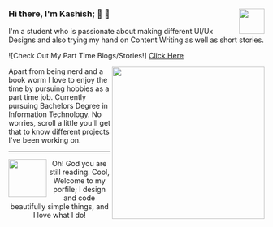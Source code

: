 ### Hi there, I'm Kashish;  👋 <img align="right" src="https://media.giphy.com/media/LmNwrBhejkK9EFP504/giphy.gif" width="50" height="50" />🚀
  
<p>I'm a student who is passionate about making different UI/Ux Designs and also trying my hand on Content Writing as well as short stories.</p>
![Check Out My Part Time Blogs/Stories!]
<a href="https://twentiesunscripted020.wordpress.com">Click  Here</a>
<p align="center">
  <img align="right" src="https://media.giphy.com/media/l1NyE3cBBI3KS0r5Td/giphy.gif" width="300" height="300" />
</p>
Apart from being nerd and a book worm I love to enjoy the time by pursuing hobbies as a part time job. Currently pursuing Bachelors Degree in Information Technology.
No worries, scroll a little you'll get that to know different projects I've been working on.
<p></p>
<p></p>
<p></p>
<hr>
<p align="center">
 <img align="left" src="https://media.giphy.com/media/26ufq8k6RuyKjmdTW/giphy.gif" width="75" height="75" />Oh! God you are still reading. Cool, Welcome to my porfile; I design and code beautifully simple things, and I love what I do!
 </p>
 


<!--
**kashish020/kashish020** is a ✨ _special_ ✨ repository because its `README.md` (this file) appears on your GitHub profile.
-->
